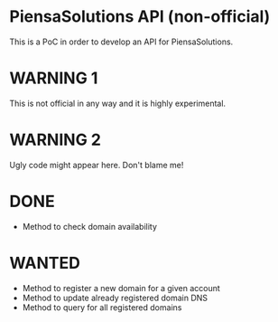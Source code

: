 # PiensaSolutions API (non-official)
This is a PoC in order to develop an API for PiensaSolutions.

WARNING 1
=========
This is not official in any way and it is highly experimental.

WARNING 2
=========
Ugly code might appear here. Don't blame me!

DONE
====
- Method to check domain availability

WANTED
======
- Method to register a new domain for a given account
- Method to update already registered domain DNS
- Method to query for all registered domains
